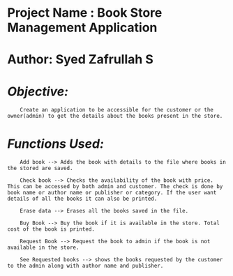 # Project Name : Book Store Management Application
# **Author: Syed Zafrullah S**

# ***Objective:***

    	Create an application to be accessible for the customer or the owner(admin) to get the details about the books present in the store.

# ***Functions Used:***   

        Add book --> Adds the book with details to the file where books in the stored are saved.

    	Check book --> Checks the availability of the book with price. This can be accessed by both admin and customer. The check is done by book name or author name or publisher or category. If the user want details of all the books it can also be printed.

    	Erase data --> Erases all the books saved in the file.

        Buy Book --> Buy the book if it is available in the store. Total cost of the book is printed.

        Request Book --> Request the book to admin if the book is not available in the store.

    	See Requested books --> shows the books requested by the customer to the admin along with author name and publisher.



